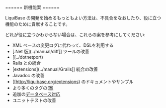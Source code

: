 ====== 新機能案 ======

LiquiBase の開発を始めるもっともよい方法は、不具合をなおしたり、役に立つ機能のために貢献することです。

どれが役に立つかわからない場合は、これらの案を参考にしてください:
  * XML ベースの変更ログに代わって、DSLを利用する
  * [.Net 版](../manual/diff]] ツールの改善
  * [[../dotnetport)
  * Rails との統合
  * [extensions](../manual/Grails]] 統合の改善
  * Javadoc の改善
  * [[http://liquibase.org/extensions) のドキュメントやサンプル
  * より多くのタグの([案](http://www.agiledata.org/essays/databaseRefactoringCatalog.html)
  * 追加の[データベース対応](../databases)
  * ユニットテストの改善

